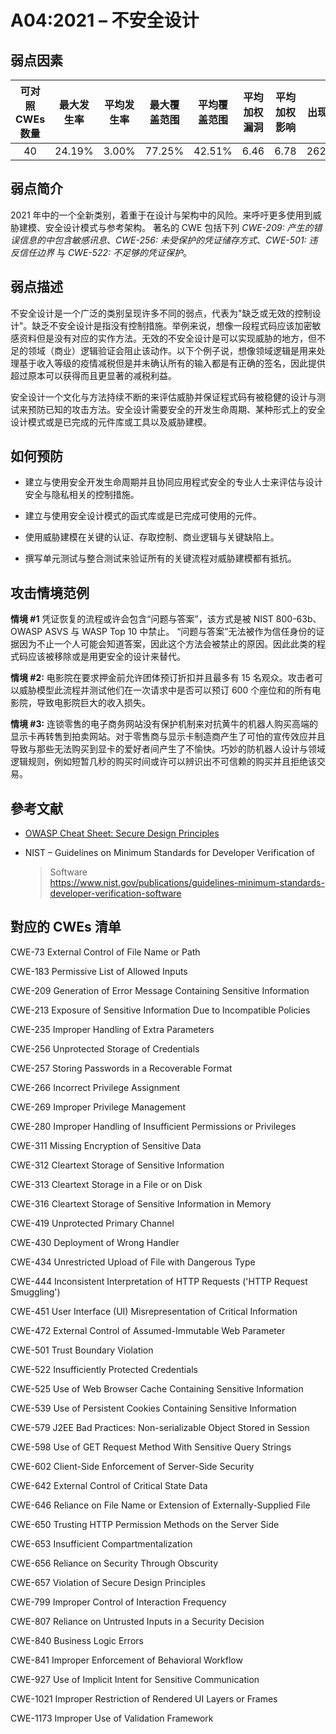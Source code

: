 # A04:2021 – 不安全设计

## 弱点因素

| 可对照 CWEs 数量 | 最大发生率 | 平均发生率 | 最大覆盖范围 | 平均覆盖范围 | 平均加权漏洞 | 平均加权影响 | 出现次数 | 所有相关 CVEs 数量 |
| :--------------: | :--------: | :--------: | :----------: | :----------: | :----------: | :----------: | :------: | :----------------: |
|        40        |   24.19%   |   3.00%    |    77.25%    |    42.51%    |     6.46     |     6.78     | 262,407  |       2,691        |

## 弱点简介

2021 年中的一个全新类别，着重于在设计与架构中的风险。来呼吁更多使用到威胁建模、安全设计模式与参考架构。
著名的 CWE 包括下列 _CWE-209: 产生的错误信息的中包含敏感讯息_、_CWE-256: 未受保护的凭证储存方式_、_CWE-501: 违反信任边界_ 与 _CWE-522: 不足够的凭证保护_。

## 弱点描述

不安全设计是一个广泛的类别呈现许多不同的弱点，代表为"缺乏或无效的控制设计"。缺乏不安全设计是指没有控制措施。举例来说，想像一段程式码应该加密敏感资料但是没有对应的实作方法。无效的不安全设计是可以实现威胁的地方，但不足的领域（商业）逻辑验证会阻止该动作。以下个例子说，想像领域逻辑是用来处理基于收入等级的疫情减税但是并未确认所有的输入都是有正确的签名，因此提供超过原本可以获得而且更显著的减税利益。

安全设计一个文化与方法持续不断的来评估威胁并保证程式码有被稳健的设计与测试来预防已知的攻击方法。安全设计需要安全的开发生命周期、某种形式上的安全设计模式或是已完成的元件库或工具以及威胁建模。

## 如何预防

- 建立与使用安全开发生命周期并且协同应用程式安全的专业人士来评估与设计安全与隐私相关的控制措施。

- 建立与使用安全设计模式的函式库或是已完成可使用的元件。

- 使用威胁建模在关键的认证、存取控制、商业逻辑与关键缺陷上。

- 撰写单元测试与整合测试来验证所有的关键流程对威胁建模都有抵抗。

## 攻击情境范例

**情境 #1** 凭证恢复的流程或许会包含“问题与答案”，该方式是被 NIST 800-63b、OWASP ASVS 与 WASP Top 10 中禁止。 “问题与答案”无法被作为信任身份的证据因为不止一个人可能会知道答案，因此这个方法会被禁止的原因。因此此类的程式码应该被移除或是用更安全的设计来替代。

**情境 #2:** 电影院在要求押金前允许团体预订折扣并且最多有 15 名观众。攻击者可以威胁模型此流程并测试他们在一次请求中是否可以预订 600 个座位和的所有电影院，导致电影院巨大的收入损失。

**情境 #3:** 连锁零售的电子商务网站没有保护机制来对抗黄牛的机器人购买高端的显示卡再转售到拍卖网站。对于零售商与显示卡制造商产生了可怕的宣传效应并且导致与那些无法购买到显卡的爱好者间产生了不愉快。巧妙的防机器人设计与领域逻辑规则，例如短暂几秒的购买时间或许可以辨识出不可信赖的购买并且拒绝该交易。

## 參考文献

- [OWASP Cheat Sheet: Secure Design Principles](https://cheatsheetseries.owasp.org/cheatsheets/Secure_Product_Design_Cheat_Sheet.html)

- NIST – Guidelines on Minimum Standards for Developer Verification of
  > Software  
  > https://www.nist.gov/publications/guidelines-minimum-standards-developer-verification-software

## 對应的 CWEs 清单

CWE-73 External Control of File Name or Path

CWE-183 Permissive List of Allowed Inputs

CWE-209 Generation of Error Message Containing Sensitive Information

CWE-213 Exposure of Sensitive Information Due to Incompatible Policies

CWE-235 Improper Handling of Extra Parameters

CWE-256 Unprotected Storage of Credentials

CWE-257 Storing Passwords in a Recoverable Format

CWE-266 Incorrect Privilege Assignment

CWE-269 Improper Privilege Management

CWE-280 Improper Handling of Insufficient Permissions or Privileges

CWE-311 Missing Encryption of Sensitive Data

CWE-312 Cleartext Storage of Sensitive Information

CWE-313 Cleartext Storage in a File or on Disk

CWE-316 Cleartext Storage of Sensitive Information in Memory

CWE-419 Unprotected Primary Channel

CWE-430 Deployment of Wrong Handler

CWE-434 Unrestricted Upload of File with Dangerous Type

CWE-444 Inconsistent Interpretation of HTTP Requests ('HTTP Request
Smuggling')

CWE-451 User Interface (UI) Misrepresentation of Critical Information

CWE-472 External Control of Assumed-Immutable Web Parameter

CWE-501 Trust Boundary Violation

CWE-522 Insufficiently Protected Credentials

CWE-525 Use of Web Browser Cache Containing Sensitive Information

CWE-539 Use of Persistent Cookies Containing Sensitive Information

CWE-579 J2EE Bad Practices: Non-serializable Object Stored in Session

CWE-598 Use of GET Request Method With Sensitive Query Strings

CWE-602 Client-Side Enforcement of Server-Side Security

CWE-642 External Control of Critical State Data

CWE-646 Reliance on File Name or Extension of Externally-Supplied File

CWE-650 Trusting HTTP Permission Methods on the Server Side

CWE-653 Insufficient Compartmentalization

CWE-656 Reliance on Security Through Obscurity

CWE-657 Violation of Secure Design Principles

CWE-799 Improper Control of Interaction Frequency

CWE-807 Reliance on Untrusted Inputs in a Security Decision

CWE-840 Business Logic Errors

CWE-841 Improper Enforcement of Behavioral Workflow

CWE-927 Use of Implicit Intent for Sensitive Communication

CWE-1021 Improper Restriction of Rendered UI Layers or Frames

CWE-1173 Improper Use of Validation Framework
